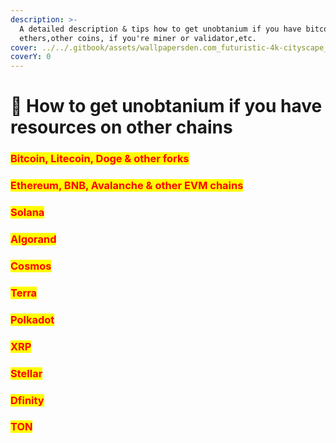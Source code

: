 ```yaml
---
description: >-
  A detailed description & tips how to get unobtanium if you have bitcoins,
  ethers,other coins, if you're miner or validator,etc.
cover: ../../.gitbook/assets/wallpapersden.com_futuristic-4k-cityscape_3840x2160.jpg
coverY: 0
---
```


# 📨 How to get unobtanium if you have resources on other chains

### <mark style="color:red;">**Bitcoin, Litecoin, Doge & other forks**</mark>

### <mark style="color:red;">**Ethereum, BNB, Avalanche & other EVM chains**</mark>

### <mark style="color:red;">**Solana**</mark>

### <mark style="color:red;">**Algorand**</mark>

### <mark style="color:red;">**Cosmos**</mark>

### <mark style="color:red;">**Terra**</mark>

### <mark style="color:red;">**Polkadot**</mark>

### <mark style="color:red;">**XRP**</mark>

### <mark style="color:red;">**Stellar**</mark>

### <mark style="color:red;">**Dfinity**</mark>

### <mark style="color:red;">**TON**</mark>
